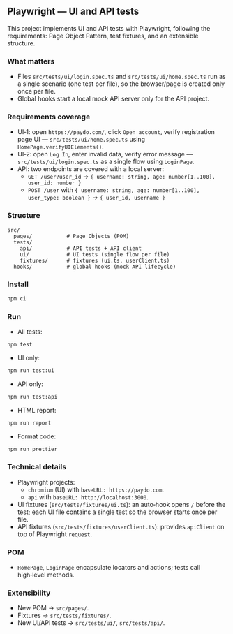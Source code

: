 ## Playwright — UI and API tests

This project implements UI and API tests with Playwright, following the requirements: Page Object Pattern, test fixtures, and an extensible structure.

### What matters

- Files `src/tests/ui/login.spec.ts` and `src/tests/ui/home.spec.ts` run as a single scenario (one test per file), so the browser/page is created only once per file.
- Global hooks start a local mock API server only for the API project.

### Requirements coverage

- UI‑1: open `https://paydo.com/`, click `Open account`, verify registration page UI — `src/tests/ui/home.spec.ts` using `HomePage.verifyUIElements()`.
- UI‑2: open `Log In`, enter invalid data, verify error message — `src/tests/ui/login.spec.ts` as a single flow using `LoginPage`.
- API: two endpoints are covered with a local server:
    - `GET /user?user_id` → `{ username: string, age: number[1..100], user_id: number }`
    - `POST /user` with `{ username: string, age: number[1..100], user_type: boolean }` → `{ user_id, username }`

### Structure

```
src/
  pages/           # Page Objects (POM)
  tests/
    api/           # API tests + API client
    ui/            # UI tests (single flow per file)
    fixtures/      # fixtures (ui.ts, userClient.ts)
  hooks/           # global hooks (mock API lifecycle)
```

### Install

```bash
npm ci
```

### Run

- All tests:

```bash
npm test
```

- UI only:

```bash
npm run test:ui
```

- API only:

```bash
npm run test:api
```

- HTML report:

```bash
npm run report
```

- Format code:

```bash
npm run prettier
```

### Technical details

- Playwright projects:
    - `chromium` (UI) with `baseURL: https://paydo.com`.
    - `api` with `baseURL: http://localhost:3000`.
- UI fixtures (`src/tests/fixtures/ui.ts`): an auto‑hook opens `/` before the test; each UI file contains a single test so the browser starts once per file.
- API fixtures (`src/tests/fixtures/userClient.ts`): provides `apiClient` on top of Playwright `request`.

### POM

- `HomePage`, `LoginPage` encapsulate locators and actions; tests call high‑level methods.

### Extensibility

- New POM → `src/pages/`.
- Fixtures → `src/tests/fixtures/`.
- New UI/API tests → `src/tests/ui/`, `src/tests/api/`.
